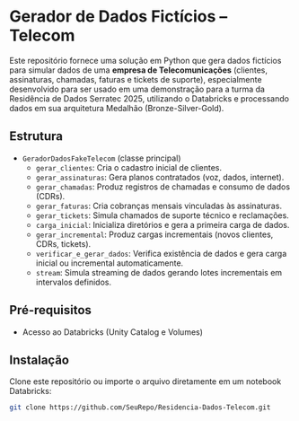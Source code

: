 # Gerador de Dados Fictícios – Telecom

Este repositório fornece uma solução em Python que gera dados fictícios para simular dados de uma **empresa de Telecomunicações** (clientes, assinaturas, chamadas, faturas e tickets de suporte), especialmente desenvolvido para ser usado em uma demonstração para a turma da Residência de Dados Serratec 2025, utilizando o Databricks e processando dados em sua arquitetura Medalhão (Bronze-Silver-Gold).

## Estrutura

- `GeradorDadosFakeTelecom` (classe principal)
  - `gerar_clientes`: Cria o cadastro inicial de clientes.
  - `gerar_assinaturas`: Gera planos contratados (voz, dados, internet).
  - `gerar_chamadas`: Produz registros de chamadas e consumo de dados (CDRs).
  - `gerar_faturas`: Cria cobranças mensais vinculadas às assinaturas.
  - `gerar_tickets`: Simula chamados de suporte técnico e reclamações.
  - `carga_inicial`: Inicializa diretórios e gera a primeira carga de dados.
  - `gerar_incremental`: Produz cargas incrementais (novos clientes, CDRs, tickets).
  - `verificar_e_gerar_dados`: Verifica existência de dados e gera carga inicial ou incremental automaticamente.
  - `stream`: Simula streaming de dados gerando lotes incrementais em intervalos definidos.

## Pré-requisitos

- Acesso ao Databricks (Unity Catalog e Volumes)

## Instalação

Clone este repositório ou importe o arquivo diretamente em um notebook Databricks:

```bash
git clone https://github.com/SeuRepo/Residencia-Dados-Telecom.git
